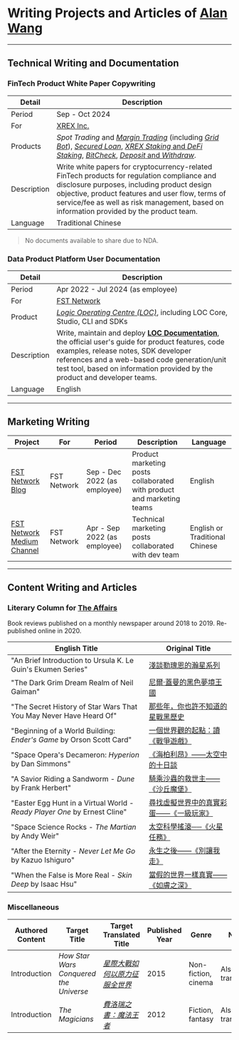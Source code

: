 # Writing Projects and Articles of [Alan Wang](https://github.com/alankrantas)

---

## Technical Writing and Documentation

### FinTech Product White Paper Copywriting

| Detail | Description |
| --- | --- |
| Period | Sep - Oct 2024 |
| For | [XREX Inc.](https://xrex.io/) |
| Products | _Spot Trading_ and [_Margin Trading_](https://support.xrex.io/en/collections/6032284-margin-trading) (including [_Grid Bot_](https://support.xrex.io/en/collections/4080296-grid-trading)), [_Secured Loan_](https://support.xrex.io/en/articles/7322871-what-is-crypto-secured-loan), [_XREX Staking_ and _DeFi Staking_](https://support.xrex.io/en/articles/6034478-what-is-staking), [_BitCheck_](https://support.xrex.io/en/collections/3064945-bitcheck), [_Deposit_ and _Withdraw_](https://support.xrex.io/en/collections/2683050-deposit-and-withdraw). |
| Description | Write white papers for cryptocurrency-related FinTech products for regulation compliance and disclosure purposes, including product design objective, product features and user flow, terms of service/fee as well as risk management, based on information provided by the product team. |
| Language | Traditional Chinese |

> No documents available to share due to NDA.

### Data Product Platform User Documentation

| Detail | Description |
| --- | --- |
| Period | Apr 2022 - Jul 2024 (as employee) |
| For | [FST Network](https://www.fst.network/) |
| Product | [_Logic Operating Centre (LOC)_](https://www.fst.network/logic-operation-centre), including LOC Core, Studio, CLI and SDKs |
| Description | Write, maintain and deploy **[LOC Documentation](https://loc-documentation.vercel.app/)**, the official user's guide for product features, code examples, release notes, SDK developer references and a web-based code generation/unit test tool, based on information provided by the product and developer teams. |
| Language | English |

---

## Marketing Writing

| Project | For | Period | Description | Language |
| --- | --- | --- | --- | --- |
| [FST Network Blog](https://www.fst.network/blog) | FST Network | Sep - Dec 2022 (as employee) | Product marketing posts collaborated with product and marketing teams | English |
| [FST Network Medium Channel](https://medium.com/fstnetwork) | FST Network | Apr - Sep 2022 (as employee) | Technical marketing posts collaborated with dev team | English or Traditional Chinese |

---

## Content Writing and Articles

### Literary Column for [The Affairs](https://www.theaffairs.com/)

Book reviews published on a monthly newspaper around 2018 to 2019. Re-published online in 2020.

| English Title | Original Title |
| --- | --- |
| "An Brief Introduction to Ursula K. Le Guin's Ekumen Series" | [淺談勒瑰恩的瀚星系列](https://www.theaffairs.com/%e6%b7%ba%e8%ab%87%e5%8b%92%e7%91%b0%e6%81%a9%e7%9a%84%e7%80%9a%e6%98%9f%e7%b3%bb%e5%88%97/) | The Affairs 編集者新聞 |
| "The Dark Grim Dream Realm of Neil Gaiman" | [尼爾‧蓋曼的黑色夢境王國](https://www.theaffairs.com/%e5%b0%bc%e7%88%be%e2%80%a7%e8%93%8b%e6%9b%bc%e7%9a%84%e9%bb%91%e8%89%b2%e5%a4%a2%e5%a2%83%e7%8e%8b%e5%9c%8b/) | The Affairs 編集者新聞 |
| "The Secret History of Star Wars That You May Never Have Heard Of" | [那些年，你也許不知道的星戰黑歷史](https://www.theaffairs.com/%e9%82%a3%e4%ba%9b%e5%b9%b4%ef%bc%8c%e4%bd%a0%e4%b9%9f%e8%a8%b1%e4%b8%8d%e7%9f%a5%e9%81%93%e7%9a%84%e6%98%9f%e6%88%b0%e9%bb%91%e6%ad%b7%e5%8f%b2/) |
| "Beginning of a World Building: _Ender's Game_ by Orson Scott Card" | [一個世界觀的起點：讀《戰爭遊戲》](https://www.theaffairs.com/%E4%B8%80%E5%80%8B%E4%B8%96%E7%95%8C%E8%A7%80%E7%9A%84%E8%B5%B7%E9%BB%9E%EF%BC%9A%E8%AE%80%E3%80%8A%E6%88%B0%E7%88%AD%E9%81%8A%E6%88%B2%E3%80%8B/) |
| "Space Opera's Decameron: _Hyperion_ by Dan Simmons" | [《海柏利昂》——太空中的十日談](https://www.theaffairs.com/%E3%80%8A%E6%B5%B7%E6%9F%8F%E5%88%A9%E6%98%82%E3%80%8B-%E5%A4%AA%E7%A9%BA%E4%B8%AD%E7%9A%84%E5%8D%81%E6%97%A5%E8%AB%87/) |
| "A Savior Riding a Sandworm - _Dune_ by Frank Herbert" | [騎乘沙蟲的救世主——《沙丘魔堡》](https://www.theaffairs.com/%E9%A8%8E%E4%B9%98%E6%B2%99%E8%9F%B2%E7%9A%84%E6%95%91%E4%B8%96%E4%B8%BB-%E3%80%8A%E6%B2%99%E4%B8%98%E9%AD%94%E5%A0%A1%E3%80%8B/) |
| "Easter Egg Hunt in a Virtual World - _Ready Player One_ by Ernest Cline" | [尋找虛擬世界中的真實彩蛋——《一級玩家》](https://www.theaffairs.com/%E5%B0%8B%E6%89%BE%E8%99%9B%E6%93%AC%E4%B8%96%E7%95%8C%E4%B8%AD%E7%9A%84%E7%9C%9F%E5%AF%A6%E5%BD%A9%E8%9B%8B-%E3%80%8A%E4%B8%80%E7%B4%9A%E7%8E%A9%E5%AE%B6%E3%80%8B/) |
| "Space Science Rocks - _The Martian_ by Andy Weir" | [太空科學搖滾──《火星任務》](https://www.theaffairs.com/%E5%A4%AA%E7%A9%BA%E7%A7%91%E5%AD%B8%E6%90%96%E6%BB%BE%E2%94%80%E2%94%80%E3%80%8A%E7%81%AB%E6%98%9F%E4%BB%BB%E5%8B%99%E3%80%8B/) |
| "After the Eternity - _Never Let Me Go_ by Kazuo Ishiguro" | [永生之後——《別讓我走》](https://www.theaffairs.com/%E6%B0%B8%E7%94%9F%E4%B9%8B%E5%BE%8C-%E3%80%8A%E5%88%A5%E8%AE%93%E6%88%91%E8%B5%B0%E3%80%8B/) |
| "When the False is More Real - _Skin Deep_ by Isaac Hsu" | [當假的世界一樣真實——《如膚之深》](https://www.theaffairs.com/%E7%95%B6%E5%81%87%E7%9A%84%E4%B8%96%E7%95%8C%E4%B8%80%E6%A8%A3%E7%9C%9F%E5%AF%A6-%E3%80%8A%E5%A6%82%E8%86%9A%E4%B9%8B%E6%B7%B1%E3%80%8B/) |

### Miscellaneous

| Authored Content | Target Title | Target Translated Title | Published Year | Genre | Note |
| --- | --- | --- | --- | --- | --- |
| Introduction | _How Star Wars Conquered the Universe_ | [_星際大戰如何以原力征服全世界_](https://www.books.com.tw/products/0010694382?sloc=main) | 2015 | Non-fiction, cinema | Also the translator |
| Introduction | _The Magicians_ | [_費洛瑞之書：魔法王者_](https://www.books.com.tw/products/0010560180?sloc=main) | 2012 | Fiction, fantasy | Also the translator |
